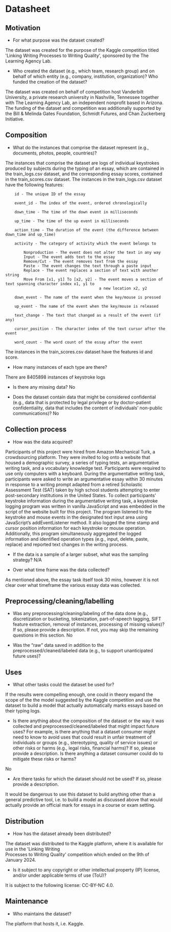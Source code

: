# Datasheet 


## Motivation

- For what purpose was the dataset created?

The dataset was created for the purpose of the Kaggle competition titled 'Linking Writing Processes to Writing Quality', sponsored by the The Learning Agency Lab. 
- Who created the dataset (e.g., which team, research group) and on behalf of which entity (e.g., company, institution, organization)? Who funded the creation of the dataset?

The dataset was created on behalf of competition host Vanderbilt University, a private research university in Nashville, Tennessee together with ​The Learning Agency Lab, an independent nonprofit based in Arizona. The funding of the dataset and competition was additionally supported by the Bill & Melinda Gates Foundation, Schmidt Futures, and Chan Zuckerberg Initiative.

 
## Composition

- What do the instances that comprise the dataset represent (e.g., documents, photos, people, countries)? 

The instances that comprise the dataset are logs of individual keystrokes produced by subjects during the typing of an essay, which are contained in the train_logs.csv dataset, and the corresponding essay scores, contained in the train_scores.csv dataset. The instances in the train_logs.csv dataset have the following features:
        
        id - The unique ID of the essay
        
        event_id - The index of the event, ordered chronologically
        
        down_time - The time of the down event in milliseconds
        
        up_time - The time of the up event in milliseconds
        
        action_time - The duration of the event (the difference between down_time and up_time)
        
        activity - The category of activity which the event belongs to
        
            Nonproduction - The event does not alter the text in any way
            Input - The event adds text to the essay
            Remove/Cut - The event removes text from the essay
            Paste - The event changes the text through a paste input
            Replace - The event replaces a section of text with another string
            Move From [x1, y1] To [x2, y2] - The event moves a section of text spanning character index x1, y1 to                
                                             a new location x2, y2
        
        down_event - The name of the event when the key/mouse is pressed
        
        up_event - The name of the event when the key/mouse is released
        
        text_change - The text that changed as a result of the event (if any)
        
        cursor_position - The character index of the text cursor after the event
        
        word_count - The word count of the essay after the event

The instances in the train_scores.csv dataset have the features id and score.
 
- How many instances of each type are there? 

There are 8405898 instances of keystroke logs

- Is there any missing data? No

- Does the dataset contain data that might be considered confidential (e.g., data that is protected by legal privilege or by doctor–patient confidentiality, data that includes the content of individuals’ non-public communications)? No

## Collection process

- How was the data acquired? 

Participants of this project were hired from Amazon Mechanical Turk, a crowdsourcing platform. They were invited to log onto a website that housed a demographic survey, a series of typing tests, an argumentative writing task, and a vocabulary knowledge test. Participants were required to use only computers with a keyboard. During the argumentative writing task, participants were asked to write an argumentative essay within 30 minutes in response to a writing prompt adapted from a retired Scholastic Assessment Test (SAT) taken by high school students attempting to enter post-secondary institutions in the United States. To collect participants' keystroke information during the argumentative writing task, a keystroke logging program was written in vanilla JavaScript and was embedded in the script of the website built for this project. The program listened to the keystroke and mouse events in the designated text input area using JavaScript’s addEventListener method. It also logged the time stamp and cursor position information for each keystroke or mouse operation. Additionally, this program simultaneously aggregated the logged information and identified operation types (e.g., input, delete, paste, replace) and reported text changes in the writing process. 

- If the data is a sample of a larger subset, what was the sampling strategy? N/A 

- Over what time frame was the data collected?

As mentioned above, the essay task itself took 30 mins, however it is not clear over what timeframe the various essay data was collected. 

## Preprocessing/cleaning/labelling

- Was any preprocessing/cleaning/labeling of the data done (e.g., discretization or bucketing, tokenization, part-of-speech tagging, SIFT feature extraction, removal of instances, processing of missing values)? If so, please provide a description. If not, you may skip the remaining questions in this section. No

- Was the “raw” data saved in addition to the preprocessed/cleaned/labeled data (e.g., to support unanticipated future uses)? 
 
## Uses

- What other tasks could the dataset be used for? 

If the results were compelling enough, one could in theory expand the scope of the the model suggested by the Kaggle competition and use the dataset to build a model that actually automatically marks essays based on their typing logs. 

- Is there anything about the composition of the dataset or the way it was collected and preprocessed/cleaned/labeled that might impact future uses? For example, is there anything that a dataset consumer might need to know to avoid uses that could result in unfair treatment of individuals or groups (e.g., stereotyping, quality of service issues) or other risks or harms (e.g., legal risks, financial harms)? If so, please provide a description. Is there anything a dataset consumer could do to mitigate these risks or harms? 

No

- Are there tasks for which the dataset should not be used? If so, please provide a description.

It would be dangerous to use this dataset to build anything other than a general predictive tool, i.e. to build a model as discussed above that would actually provide an official mark for essays in a course or exam setting.

## Distribution

- How has the dataset already been distributed? 

The dataset was distributed to the Kaggle platform, where it is available for use in the 'Linking Writing    
Processes to Writing Quality' competition which ended on the 9th of January 2024. 

- Is it subject to any copyright or other intellectual property (IP) license, and/or under applicable terms of use (ToU)?  

It is subject to the following license: CC-BY-NC 4.0. 

## Maintenance

- Who maintains the dataset?

The platform that hosts it, i.e. Kaggle.
